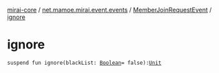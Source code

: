 [mirai-core](../../index.md) / [net.mamoe.mirai.event.events](../index.md) / [MemberJoinRequestEvent](index.md) / [ignore](./ignore.md)

# ignore

`suspend fun ignore(blackList: `[`Boolean`](https://kotlinlang.org/api/latest/jvm/stdlib/kotlin/-boolean/index.html)` = false): `[`Unit`](https://kotlinlang.org/api/latest/jvm/stdlib/kotlin/-unit/index.html)